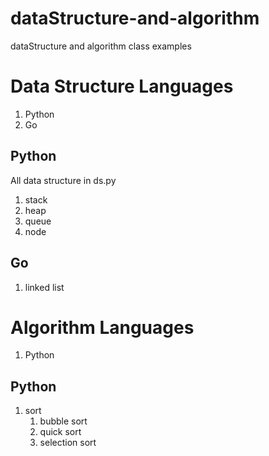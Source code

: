 # dataStructure-and-algorithm
dataStructure and algorithm class examples

# Data Structure Languages
1. Python
2. Go


## Python
All data structure in ds.py

1. stack
2. heap
3. queue
4. node

## Go
 
 1. linked list

# Algorithm Languages

1. Python


## Python

1. sort
	1) bubble sort
	2) quick sort
	3) selection sort
	
